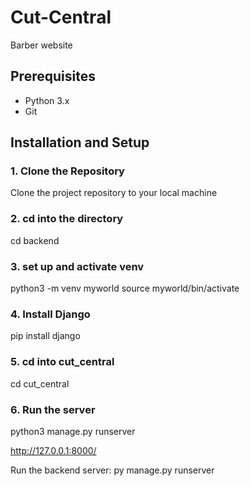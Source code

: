 # Cut-Central
Barber website

## Prerequisites
- Python 3.x
- Git

## Installation and Setup

### 1. Clone the Repository
Clone the project repository to your local machine


### 2. cd into the directory 
cd backend

### 3. set up and activate venv
python3 -m venv myworld
source myworld/bin/activate

### 4. Install Django
pip install django

### 5. cd into cut_central
cd cut_central


### 6. Run the server
python3 manage.py runserver

http://127.0.0.1:8000/



Run the backend server:
py manage.py runserver
